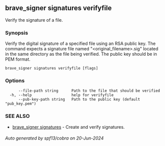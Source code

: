 ## brave_signer signatures verifyfile

Verify the signature of a file.

### Synopsis

Verify the digital signature of a specified file using an RSA public key. The command expects a signature file named "<original_filename>.sig" located in the same directory as the file being verified. The public key should be in PEM format.

```
brave_signer signatures verifyfile [flags]
```

### Options

```
      --file-path string      Path to the file that should be verified
  -h, --help                  help for verifyfile
      --pub-key-path string   Path to the public key (default "pub_key.pem")
```

### SEE ALSO

* [brave_signer signatures](brave_signer_signatures.md)	 - Create and verify signatures.

###### Auto generated by spf13/cobra on 20-Jun-2024
